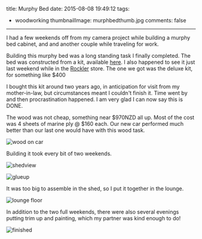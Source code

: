 title: Murphy Bed
date: 2015-08-08 19:49:12
tags: 
  - woodworking
thumbnailImage: murphbedthumb.jpg
comments: false

---

I had a few weekends off from my camera project while building a murphy bed cabinet, and and another couple while traveling for work.  

Building this murphy bed was a long standing task I finally completed.  The bed was constructed from a kit, available [here](http://www.create-a-bed.com/).  I also happened to see it just last weekend while in the [Rockler](http://www.rockler.com/search/go?asug=&w=murphy+bed) store.  The one we got was the deluxe kit, for something like $400

I bought this kit around two years ago, in anticipation for visit from my mother-in-law, but circumstances meant I couldn't finish it.  Time went by and then procrastination happened.  I am very glad I can now say this is DONE.

The wood was not cheap, something near $970NZD all up.  Most of the cost was 4 sheets of marine ply @ $160 each.  Our new car performed much better than our last one would have with this wood task.  

![wood on car](IMG_1744.jpg)

Building it took every bit of two weekends.  

![shedview](IMG_1745.jpg)

![glueup](IMG_1751.jpg)

It was too big to assemble in the shed, so I put it together in the lounge.

![lounge floor](IMG_1750.jpg)

In addition to the two full weekends, there were also several evenings putting trim up and painting, which my partner was kind enough to do!

![finished](IMG_1764.JPG)